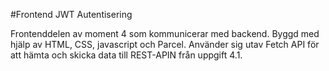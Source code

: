 #Frontend JWT Autentisering

Frontenddelen av moment 4 som kommunicerar med backend. Byggd med hjälp av HTML, CSS, javascript och Parcel. Använder sig utav Fetch API för att hämta och skicka data till REST-APIN från uppgift 4.1.